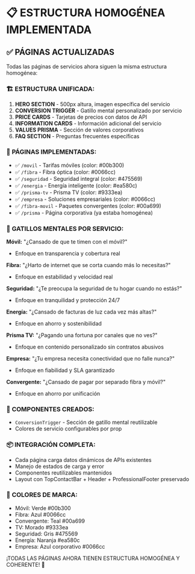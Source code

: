 # 📋 ESTRUCTURA HOMOGÉNEA IMPLEMENTADA

## ✅ PÁGINAS ACTUALIZADAS

Todas las páginas de servicios ahora siguen la misma estructura homogénea:

### 🏗️ **ESTRUCTURA UNIFICADA:**
1. **HERO SECTION** - 500px altura, imagen específica del servicio
2. **CONVERSION TRIGGER** - Gatillo mental personalizado por servicio
3. **PRICE CARDS** - Tarjetas de precios con datos de API
4. **INFORMATION CARDS** - Información adicional del servicio
5. **VALUES PRISMA** - Sección de valores corporativos
6. **FAQ SECTION** - Preguntas frecuentes específicas

### 📱 **PÁGINAS IMPLEMENTADAS:**
- ✅ `/movil` - Tarifas móviles (color: #00b300)
- ✅ `/fibra` - Fibra óptica (color: #0066cc)
- ✅ `/seguridad` - Seguridad integral (color: #475569)  
- ✅ `/energia` - Energía inteligente (color: #ea580c)
- ✅ `/prisma-tv` - Prisma TV (color: #9333ea)
- ✅ `/empresa` - Soluciones empresariales (color: #0066cc)
- ✅ `/fibra-movil` - Paquetes convergentes (color: #00a699)
- ✅ `/prisma` - Página corporativa (ya estaba homogénea)

### 🎯 **GATILLOS MENTALES POR SERVICIO:**

**Móvil:** "¿Cansado de que te timen con el móvil?"
- Enfoque en transparencia y cobertura real

**Fibra:** "¿Harto de internet que se corta cuando más lo necesitas?"
- Enfoque en estabilidad y velocidad real

**Seguridad:** "¿Te preocupa la seguridad de tu hogar cuando no estás?"
- Enfoque en tranquilidad y protección 24/7

**Energía:** "¿Cansado de facturas de luz cada vez más altas?"
- Enfoque en ahorro y sostenibilidad

**Prisma TV:** "¿Pagando una fortuna por canales que no ves?"
- Enfoque en contenido personalizado sin contratos abusivos

**Empresa:** "¿Tu empresa necesita conectividad que no falle nunca?"
- Enfoque en fiabilidad y SLA garantizado

**Convergente:** "¿Cansado de pagar por separado fibra y móvil?"
- Enfoque en ahorro por unificación

### 🔧 **COMPONENTES CREADOS:**
- `ConversionTrigger` - Sección de gatillo mental reutilizable
- Colores de servicio configurables por prop

### 📦 **INTEGRACIÓN COMPLETA:**
- Cada página carga datos dinámicos de APIs existentes
- Manejo de estados de carga y error
- Componentes reutilizables mantenidos
- Layout con TopContactBar + Header + ProfessionalFooter preservado

### 🎨 **COLORES DE MARCA:**
- Móvil: Verde #00b300
- Fibra: Azul #0066cc  
- Convergente: Teal #00a699
- TV: Morado #9333ea
- Seguridad: Gris #475569
- Energía: Naranja #ea580c
- Empresa: Azul corporativo #0066cc

¡TODAS LAS PÁGINAS AHORA TIENEN ESTRUCTURA HOMOGÉNEA Y COHERENTE! 🎉
